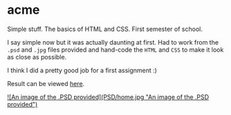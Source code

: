 # acme

Simple stuff. The basics of HTML and CSS. First semester of school.

I say simple now but it was actually daunting at first.  Had to work from the
`.psd` and `.jpg` files provided and hand-code the `HTML` and `CSS` to make it
look as close as possible.

I think I did a pretty good job for a first assignment  :)

Result can be viewed <a target="_blank" href="http://bengudro.insomnia247.nl/code/acme/">here</a>.

<a target="_blank" href="http://bengudro.insomnia247.nl/code/acme/">
![An image of the .PSD provided](PSD/home.jpg "An image of the .PSD provided")
</a>
